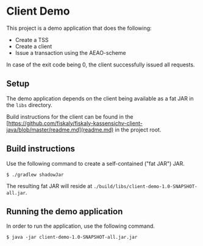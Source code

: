 # Client Demo

This project is a demo application that does the following:

- Create a TSS
- Create a client
- Issue a transaction using the AEAO-scheme


In case of the exit code being 0, the client successfully issued all requests.

## Setup
The demo application depends on the client being available as a fat JAR in the `libs` directory. 


Build instructions for the client can be found in the [https://github.com/fiskaly/fiskaly-kassensichv-client-java/blob/master/readme.md](readme.md) in the project root.

## Build instructions
Use the following command to create a self-contained ("fat JAR") JAR.


```
$ ./gradlew shadowJar
```


The resulting fat JAR will reside at `./build/libs/client-demo-1.0-SNAPSHOT-all.jar`.

## Running the demo application
In order to run the application, use the following command.


```
$ java -jar client-demo-1.0-SNAPSHOT-all.jar.jar
```
